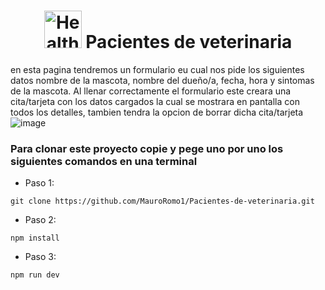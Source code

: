 <h1 align="center">
  <img src="https://raw.githubusercontent.com/Tarikul-Islam-Anik/Animated-Fluent-Emojis/master/Emojis/People/Health%20Worker.png" alt="Health Worker" width="60" height="60" />
 Pacientes de veterinaria
</h1>

en esta pagina tendremos un formulario eu cual nos pide los siguientes datos nombre de la mascota, nombre del dueño/a, fecha, hora y sintomas de la mascota. Al llenar correctamente el formulario este creara una cita/tarjeta con los datos cargados la cual se mostrara en pantalla con todos los detalles, tambien tendra la opcion de borrar dicha cita/tarjeta
![image](https://github.com/MauroRomo1/Pacientes-de-veterinaria/assets/82526247/0b97efbb-0157-4777-ad4b-d12c12bc054b)



<h3>Para clonar este proyecto copie y pege uno por uno los siguientes comandos en una terminal</h3>

- Paso 1:
```
git clone https://github.com/MauroRomo1/Pacientes-de-veterinaria.git
```

- Paso 2:
```
npm install
```
- Paso 3:
```
npm run dev
```
